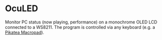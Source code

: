 # OcuLED
Monitor PC status (now playing, performance) on a monochrome OLED LCD connected to a WS8211. The program is controlled via any keyboard
(e.g. a [Pikatea Macropad](https://www.pikatea.com/products/pikatea-macropad-fk1)).
